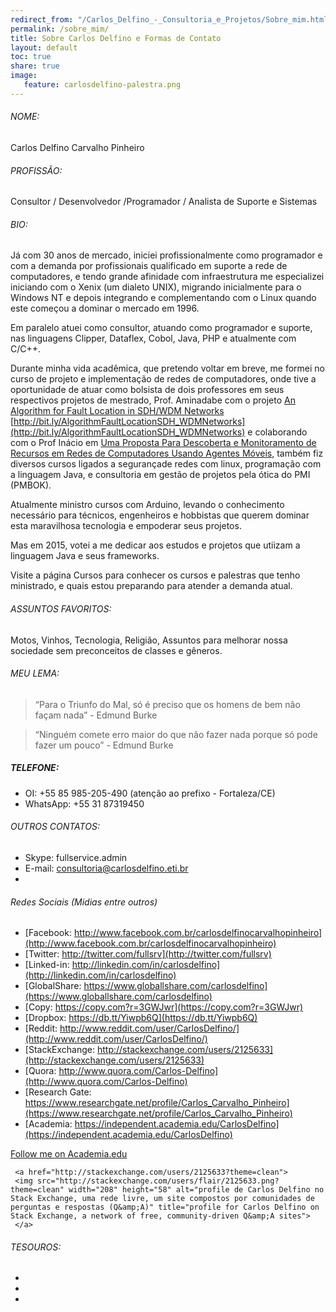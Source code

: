 ```yaml
---
redirect_from: "/Carlos_Delfino_-_Consultoria_e_Projetos/Sobre_mim.html"
permalink: /sobre_mim/
title: Sobre Carlos Delfino e Formas de Contato 
layout: default
toc: true
share: true
image:
   feature: carlosdelfino-palestra.png
---
```

###### NOME:
Carlos Delfino Carvalho Pinheiro

###### PROFISSÃO:
Consultor / Desenvolvedor /Programador / Analista de Suporte e Sistemas

###### BIO:
Já com 30 anos de mercado, iniciei profissionalmente como programador e 
com a demanda por profissionais qualificado em suporte a rede de computadores,
e tendo grande afinidade com infraestrutura me especializei iniciando com o 
Xenix (um dialeto UNIX), migrando inicialmente para o Windows NT e depois 
integrando e complementando com o Linux quando este começou a dominar o 
mercado em 1996.

Em paralelo atuei como consultor, atuando como programador e suporte, nas 
linguagens Clipper, Dataflex, Cobol, Java, PHP e atualmente com C/C++.

Durante minha vida acadêmica, que pretendo voltar em breve, me formei no 
curso de projeto e implementação de redes de computadores, onde tive a 
oportunidade de atuar como bolsista de dois professores em seus respectivos 
projetos de mestrado, Prof. Aminadabe com o projeto 
[An Algorithm for Fault Location in SDH/WDM Networks](http://citeseerx.ist.psu.edu/viewdoc/summary?doi=10.1.1.123.9439) 
[http://bit.ly/AlgorithmFaultLocationSDH_WDMNetworks](http://bit.ly/AlgorithmFaultLocationSDH_WDMNetworks) 
e colaborando com o Prof Inácio em 
[Uma Proposta Para Descoberta e Monitoramento de Recursos em Redes de Computadores Usando Agentes Móveis](http://www.uece.br/mpcomp/index.php/arquivos/doc_download/177-dissertacao-18), 
também fiz diversos cursos ligados a segurançade redes com linux, programação 
com a linguagem Java, e consultoria em gestão de projetos pela ótica do PMI 
(PMBOK).

Atualmente ministro cursos com Arduino, levando o conhecimento necessário para 
técnicos, engenheiros e hobbistas que querem dominar esta maravilhosa 
tecnologia e empoderar seus projetos.

Mas em 2015, votei a me dedicar aos estudos e projetos que utiizam a linguagem
Java e seus frameworks.

Visite a página Cursos para conhecer os cursos e palestras que tenho ministrado, 
e quais estou preparando para atender a demanda atual.

###### ASSUNTOS FAVORITOS:

Motos, Vinhos, Tecnologia, Religião, Assuntos para melhorar nossa sociedade sem preconceitos de classes e gêneros.

###### MEU LEMA:

 > “Para o Triunfo do Mal, só é preciso que os homens de bem não façam nada” - Edmund Burke

 > “Ninguém comete erro maior do que não fazer nada porque só pode fazer um pouco” - Edmund Burke

##### TELEFONE:

 * OI: +55 85 985-205-490 (atenção ao prefixo - Fortaleza/CE)
 * WhatsApp: +55 31 87319450

###### OUTROS CONTATOS:
<script type="text/javascript" src="http://www.skypeassets.com/i/scom/js/skype-uri.js"></script>

 * Skype: fullservice.admin
 * E-mail: consultoria@carlosdelfino.eti.br
 * <div id="SkypeButton_Call_fullservice.admin_1">
  <script type="text/javascript">
    Skype.ui({
      "name": "dropdown",
      "element": "SkypeButton_Call_fullservice.admin_1",
      "participants": ["fullservice.admin"],
      "imageSize": 32
    });
  </script>
</div>

###### Redes Sociais (Midias entre outros)

 * [Facebook: http://www.facebook.com.br/carlosdelfinocarvalhopinheiro](http://www.facebook.com.br/carlosdelfinocarvalhopinheiro)
 * [Twitter: http://twitter.com/fullsrv](http://twitter.com/fullsrv)
 * [Linked-in: http://linkedin.com/in/carlosdelfino](http://linkedin.com/in/carlosdelfino)
 * [GlobalShare: https://www.globallshare.com/carlosdelfino](https://www.globallshare.com/carlosdelfino)
 * [Copy: https://copy.com?r=3GWJwr](https://copy.com?r=3GWJwr) 
 * [Dropbox: https://db.tt/Yiwpb6Q](https://db.tt/Yiwpb6Q)
 * [Reddit: http://www.reddit.com/user/CarlosDelfino/](http://www.reddit.com/user/CarlosDelfino/)
 * [StackExchange: http://stackexchange.com/users/2125633](http://stackexchange.com/users/2125633)
 * [Quora: http://www.quora.com/Carlos-Delfino](http://www.quora.com/Carlos-Delfino)
 * [Research Gate: https://www.researchgate.net/profile/Carlos_Carvalho_Pinheiro](https://www.researchgate.net/profile/Carlos_Carvalho_Pinheiro)
 * [Academia: https://independent.academia.edu/CarlosDelfino](https://independent.academia.edu/CarlosDelfino)

<a id="academia-button" href="https://independent.academia.edu/CarlosDelfino">Follow me on Academia.edu</a><script src="//a.academia-assets.com/javascripts/social.js"></script>



     <a href="http://stackexchange.com/users/2125633?theme=clean">
     <img src="http://stackexchange.com/users/flair/2125633.png?theme=clean" width="208" height="58" alt="profile de Carlos Delfino no Stack Exchange, uma rede livre, um site compostos por comunidades de perguntas e respostas (Q&amp;A)" title="profile for Carlos Delfino on Stack Exchange, a network of free, community-driven Q&amp;A sites">
     </a>

###### TESOUROS:
<ul class="th-grid">
  <li>
      <a href="#"><img src="{{ site.url }}/images/familia/irisebrenda.png" alt=""></a>
  </li>
  <li>
      <a href="#"><img src="{{ site.url }}/images/familia/luisaalmeida.png" alt=""></a>
  </li>
  <li>
      <a href="#"><img src="{{ site.url }}/images/familia/psique.jpg" alt=""></a>
  </li>
</ul>
